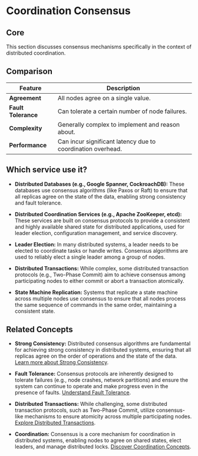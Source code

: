 # Coordination Consensus

## Core

This section discusses consensus mechanisms specifically in the context of distributed coordination.

## Comparison

| Feature | Description |
|---|---|
| **Agreement** | All nodes agree on a single value. |
| **Fault Tolerance** | Can tolerate a certain number of node failures. |
| **Complexity** | Generally complex to implement and reason about. |
| **Performance** | Can incur significant latency due to coordination overhead. |

## Which service use it?



-   **Distributed Databases (e.g., Google Spanner, CockroachDB):** These databases use consensus algorithms (like Paxos or Raft) to ensure that all replicas agree on the state of the data, enabling strong consistency and fault tolerance.

-   **Distributed Coordination Services (e.g., Apache ZooKeeper, etcd):** These services are built on consensus protocols to provide a consistent and highly available shared state for distributed applications, used for leader election, configuration management, and service discovery.

-   **Leader Election:** In many distributed systems, a leader needs to be elected to coordinate tasks or handle writes. Consensus algorithms are used to reliably elect a single leader among a group of nodes.

-   **Distributed Transactions:** While complex, some distributed transaction protocols (e.g., Two-Phase Commit) aim to achieve consensus among participating nodes to either commit or abort a transaction atomically.

-   **State Machine Replication:** Systems that replicate a state machine across multiple nodes use consensus to ensure that all nodes process the same sequence of commands in the same order, maintaining a consistent state.

## Related Concepts

-   **Strong Consistency:** Distributed consensus algorithms are fundamental for achieving strong consistency in distributed systems, ensuring that all replicas agree on the order of operations and the state of the data. [Learn more about Strong Consistency](../consistency-models/strong-consistency/README.md).

-   **Fault Tolerance:** Consensus protocols are inherently designed to tolerate failures (e.g., node crashes, network partitions) and ensure the system can continue to operate and make progress even in the presence of faults. [Understand Fault Tolerance](../fault-tolerance/README.md).

-   **Distributed Transactions:** While challenging, some distributed transaction protocols, such as Two-Phase Commit, utilize consensus-like mechanisms to ensure atomicity across multiple participating nodes. [Explore Distributed Transactions](../distributed-transactions/README.md).

-   **Coordination:** Consensus is a core mechanism for coordination in distributed systems, enabling nodes to agree on shared states, elect leaders, and manage distributed locks. [Discover Coordination Concepts](../coordination/README.md).
